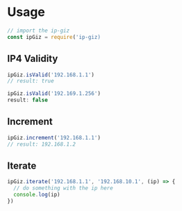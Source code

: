 # Usage

```javascript
// import the ip-giz
const ipGiz = require('ip-giz)
```

## IP4 Validity

```javascript
ipGiz.isValid('192.168.1.1')
// result: true

ipGiz.isValid('192.169.1.256')
result: false
```

## Increment

```javascript
ipGiz.increment('192.168.1.1')
// result: 192.168.1.2
```

## Iterate

```javascript
ipGiz.iterate('192.168.1.1', '192.168.10.1', (ip) => {
  // do something with the ip here
  console.log(ip)
})
```
